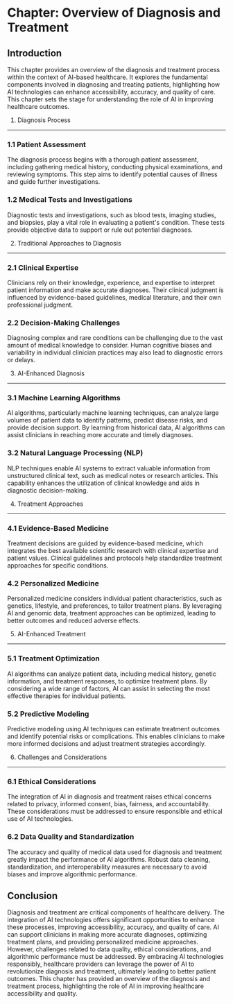 Chapter: Overview of Diagnosis and Treatment
============================================

Introduction
------------

This chapter provides an overview of the diagnosis and treatment process within the context of AI-based healthcare. It explores the fundamental components involved in diagnosing and treating patients, highlighting how AI technologies can enhance accessibility, accuracy, and quality of care. This chapter sets the stage for understanding the role of AI in improving healthcare outcomes.

1. Diagnosis Process
--------------------

### 1.1 Patient Assessment

The diagnosis process begins with a thorough patient assessment, including gathering medical history, conducting physical examinations, and reviewing symptoms. This step aims to identify potential causes of illness and guide further investigations.

### 1.2 Medical Tests and Investigations

Diagnostic tests and investigations, such as blood tests, imaging studies, and biopsies, play a vital role in evaluating a patient's condition. These tests provide objective data to support or rule out potential diagnoses.

2. Traditional Approaches to Diagnosis
--------------------------------------

### 2.1 Clinical Expertise

Clinicians rely on their knowledge, experience, and expertise to interpret patient information and make accurate diagnoses. Their clinical judgment is influenced by evidence-based guidelines, medical literature, and their own professional judgment.

### 2.2 Decision-Making Challenges

Diagnosing complex and rare conditions can be challenging due to the vast amount of medical knowledge to consider. Human cognitive biases and variability in individual clinician practices may also lead to diagnostic errors or delays.

3. AI-Enhanced Diagnosis
------------------------

### 3.1 Machine Learning Algorithms

AI algorithms, particularly machine learning techniques, can analyze large volumes of patient data to identify patterns, predict disease risks, and provide decision support. By learning from historical data, AI algorithms can assist clinicians in reaching more accurate and timely diagnoses.

### 3.2 Natural Language Processing (NLP)

NLP techniques enable AI systems to extract valuable information from unstructured clinical text, such as medical notes or research articles. This capability enhances the utilization of clinical knowledge and aids in diagnostic decision-making.

4. Treatment Approaches
-----------------------

### 4.1 Evidence-Based Medicine

Treatment decisions are guided by evidence-based medicine, which integrates the best available scientific research with clinical expertise and patient values. Clinical guidelines and protocols help standardize treatment approaches for specific conditions.

### 4.2 Personalized Medicine

Personalized medicine considers individual patient characteristics, such as genetics, lifestyle, and preferences, to tailor treatment plans. By leveraging AI and genomic data, treatment approaches can be optimized, leading to better outcomes and reduced adverse effects.

5. AI-Enhanced Treatment
------------------------

### 5.1 Treatment Optimization

AI algorithms can analyze patient data, including medical history, genetic information, and treatment responses, to optimize treatment plans. By considering a wide range of factors, AI can assist in selecting the most effective therapies for individual patients.

### 5.2 Predictive Modeling

Predictive modeling using AI techniques can estimate treatment outcomes and identify potential risks or complications. This enables clinicians to make more informed decisions and adjust treatment strategies accordingly.

6. Challenges and Considerations
--------------------------------

### 6.1 Ethical Considerations

The integration of AI in diagnosis and treatment raises ethical concerns related to privacy, informed consent, bias, fairness, and accountability. These considerations must be addressed to ensure responsible and ethical use of AI technologies.

### 6.2 Data Quality and Standardization

The accuracy and quality of medical data used for diagnosis and treatment greatly impact the performance of AI algorithms. Robust data cleaning, standardization, and interoperability measures are necessary to avoid biases and improve algorithmic performance.

Conclusion
----------

Diagnosis and treatment are critical components of healthcare delivery. The integration of AI technologies offers significant opportunities to enhance these processes, improving accessibility, accuracy, and quality of care. AI can support clinicians in making more accurate diagnoses, optimizing treatment plans, and providing personalized medicine approaches. However, challenges related to data quality, ethical considerations, and algorithmic performance must be addressed. By embracing AI technologies responsibly, healthcare providers can leverage the power of AI to revolutionize diagnosis and treatment, ultimately leading to better patient outcomes. This chapter has provided an overview of the diagnosis and treatment process, highlighting the role of AI in improving healthcare accessibility and quality.
